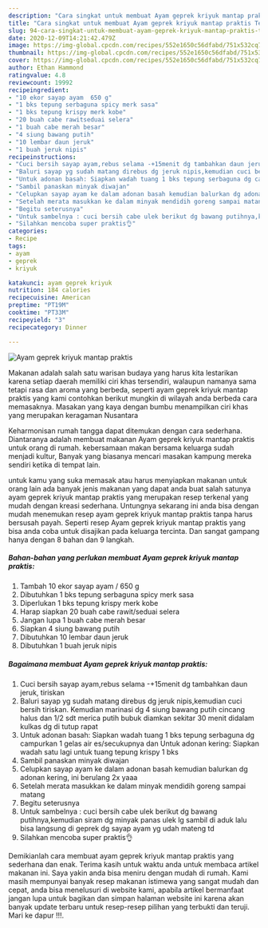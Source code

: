 ```yaml
---
description: "Cara singkat untuk membuat Ayam geprek kriyuk mantap praktis Teruji"
title: "Cara singkat untuk membuat Ayam geprek kriyuk mantap praktis Teruji"
slug: 94-cara-singkat-untuk-membuat-ayam-geprek-kriyuk-mantap-praktis-teruji
date: 2020-12-09T14:21:42.479Z
image: https://img-global.cpcdn.com/recipes/552e1650c56dfabd/751x532cq70/ayam-geprek-kriyuk-mantap-praktis-foto-resep-utama.jpg
thumbnail: https://img-global.cpcdn.com/recipes/552e1650c56dfabd/751x532cq70/ayam-geprek-kriyuk-mantap-praktis-foto-resep-utama.jpg
cover: https://img-global.cpcdn.com/recipes/552e1650c56dfabd/751x532cq70/ayam-geprek-kriyuk-mantap-praktis-foto-resep-utama.jpg
author: Ethan Hammond
ratingvalue: 4.8
reviewcount: 19992
recipeingredient:
- "10 ekor sayap ayam  650 g"
- "1 bks tepung serbaguna spicy merk sasa"
- "1 bks tepung krispy merk kobe"
- "20 buah cabe rawitseduai selera"
- "1 buah cabe merah besar"
- "4 siung bawang putih"
- "10 lembar daun jeruk"
- "1 buah jeruk nipis"
recipeinstructions:
- "Cuci bersih sayap ayam,rebus selama -+15menit dg tambahkan daun jeruk, tiriskan"
- "Baluri sayap yg sudah matang direbus dg jeruk nipis,kemudian cuci bersih tiriskan. Kemudian marinasi dg 4 siung bawang putih cincang halus dan 1/2 sdt merica putih bubuk diamkan sekitar 30 menit didalam kulkas dg di tutup rapat"
- "Untuk adonan basah: Siapkan wadah tuang 1 bks tepung serbaguna dg campurkan 1 gelas air es/secukupnya dan Untuk adonan kering: Siapkan wadah satu lagi untuk tuang tepung krispy 1 bks"
- "Sambil panaskan minyak diwajan"
- "Celupkan sayap ayam ke dalam adonan basah kemudian balurkan dg adonan kering, ini berulang 2x yaaa"
- "Setelah merata masukkan ke dalam minyak mendidih goreng sampai matang"
- "Begitu seterusnya"
- "Untuk sambelnya : cuci bersih cabe ulek berikut dg bawang putihnya,kemudian siram dg minyak panas ulek lg sambil di aduk lalu bisa langsung di geprek dg sayap ayam yg udah mateng td"
- "Silahkan mencoba super praktis👌"
categories:
- Recipe
tags:
- ayam
- geprek
- kriyuk

katakunci: ayam geprek kriyuk 
nutrition: 184 calories
recipecuisine: American
preptime: "PT19M"
cooktime: "PT33M"
recipeyield: "3"
recipecategory: Dinner

---
```



![Ayam geprek kriyuk mantap praktis](https://img-global.cpcdn.com/recipes/552e1650c56dfabd/751x532cq70/ayam-geprek-kriyuk-mantap-praktis-foto-resep-utama.jpg)

Makanan adalah salah satu warisan budaya yang harus kita lestarikan karena setiap daerah memiliki ciri khas tersendiri, walaupun namanya sama tetapi rasa dan aroma yang berbeda, seperti ayam geprek kriyuk mantap praktis yang kami contohkan berikut mungkin di wilayah anda berbeda cara memasaknya. Masakan yang kaya dengan bumbu menampilkan ciri khas yang merupakan keragaman Nusantara



Keharmonisan rumah tangga dapat ditemukan dengan cara sederhana. Diantaranya adalah membuat makanan Ayam geprek kriyuk mantap praktis untuk orang di rumah. kebersamaan makan bersama keluarga sudah menjadi kultur, Banyak yang biasanya mencari masakan kampung mereka sendiri ketika di tempat lain.

untuk kamu yang suka memasak atau harus menyiapkan makanan untuk orang lain ada banyak jenis makanan yang dapat anda buat salah satunya ayam geprek kriyuk mantap praktis yang merupakan resep terkenal yang mudah dengan kreasi sederhana. Untungnya sekarang ini anda bisa dengan mudah menemukan resep ayam geprek kriyuk mantap praktis tanpa harus bersusah payah.
Seperti resep Ayam geprek kriyuk mantap praktis yang bisa anda coba untuk disajikan pada keluarga tercinta. Dan sangat gampang hanya dengan 8 bahan dan 9 langkah.


<!--inarticleads1-->

##### Bahan-bahan yang perlukan membuat Ayam geprek kriyuk mantap praktis:

1. Tambah 10 ekor sayap ayam / 650 g
1. Dibutuhkan 1 bks tepung serbaguna spicy merk sasa
1. Diperlukan 1 bks tepung krispy merk kobe
1. Harap siapkan 20 buah cabe rawit/seduai selera
1. Jangan lupa 1 buah cabe merah besar
1. Siapkan 4 siung bawang putih
1. Dibutuhkan 10 lembar daun jeruk
1. Dibutuhkan 1 buah jeruk nipis




<!--inarticleads2-->

##### Bagaimana membuat  Ayam geprek kriyuk mantap praktis:

1. Cuci bersih sayap ayam,rebus selama -+15menit dg tambahkan daun jeruk, tiriskan
1. Baluri sayap yg sudah matang direbus dg jeruk nipis,kemudian cuci bersih tiriskan. Kemudian marinasi dg 4 siung bawang putih cincang halus dan 1/2 sdt merica putih bubuk diamkan sekitar 30 menit didalam kulkas dg di tutup rapat
1. Untuk adonan basah: Siapkan wadah tuang 1 bks tepung serbaguna dg campurkan 1 gelas air es/secukupnya dan Untuk adonan kering: Siapkan wadah satu lagi untuk tuang tepung krispy 1 bks
1. Sambil panaskan minyak diwajan
1. Celupkan sayap ayam ke dalam adonan basah kemudian balurkan dg adonan kering, ini berulang 2x yaaa
1. Setelah merata masukkan ke dalam minyak mendidih goreng sampai matang
1. Begitu seterusnya
1. Untuk sambelnya : cuci bersih cabe ulek berikut dg bawang putihnya,kemudian siram dg minyak panas ulek lg sambil di aduk lalu bisa langsung di geprek dg sayap ayam yg udah mateng td
1. Silahkan mencoba super praktis👌




Demikianlah cara membuat ayam geprek kriyuk mantap praktis yang sederhana dan enak. Terima kasih untuk waktu anda untuk membaca artikel makanan ini. Saya yakin anda bisa meniru dengan mudah di rumah. Kami masih mempunyai banyak resep makanan istimewa yang sangat mudah dan cepat, anda bisa menelusuri di website kami, apabila artikel bermanfaat jangan lupa untuk bagikan dan simpan halaman website ini karena akan banyak update terbaru untuk resep-resep pilihan yang terbukti dan teruji. Mari ke dapur !!!. 
